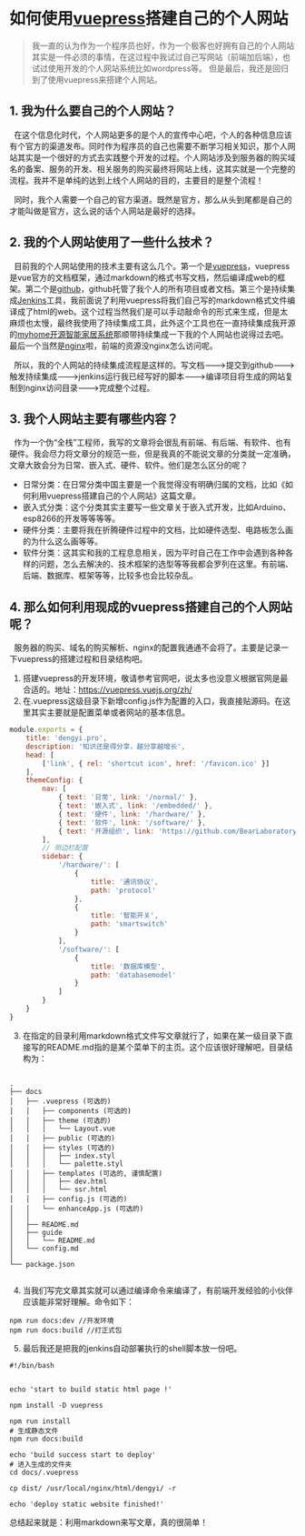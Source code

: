 # 如何使用[vuepress](https://vuepress.vuejs.org/zh/)搭建自己的个人网站

> 我一直的认为作为一个程序员也好，作为一个极客也好拥有自己的个人网站其实是一件必须的事情，在这过程中我试过自己写网站（前端加后端），也试过使用开发的个人网站系统比如wordpress等。
> 但是最后，我还是回归到了使用vuepress来搭建个人网站。

## 1. 我为什么要自己的个人网站？

&nbsp;&nbsp;在这个信息化时代，个人网站更多的是个人的宣传中心吧，个人的各种信息应该有个官方的渠道发布。同时作为程序员的自己也需要不断学习相关知识，那个人网站其实是一个很好的方式去实践整个开发的过程。个人网站涉及到服务器的购买域名的备案、服务的开发、相关服务的购买最终将网站上线，这其实就是一个完整的流程。我并不是单纯的达到上线个人网站的目的，主要目的是整个流程！

&nbsp;&nbsp;同时，我个人需要一个自己的官方渠道。既然是官方，那么从头到尾都是自己的才能叫做是官方，这么说的话个人网站是最好的选择。

## 2. 我的个人网站使用了一些什么技术？

&nbsp;&nbsp;目前我的个人网站使用的技术主要有这么几个。第一个是[vuepress](https://vuepress.vuejs.org/zh/)，vuepress是vue官方的文档框架，通过markdown的格式书写文档，然后编译成web的框架。第二个是[github](https://github.com/BruceAKABear/dengyi)，github托管了我个人的所有项目或者文档。第三个是持续集成[Jenkins](https://www.jenkins.io/)工具，我前面说了利用vuepress将我们自己写的markdown格式文件编译成了html的web。这个过程当然我们是可以手动敲命令的形式来生成，但是太麻烦也太慢，最终我使用了持续集成工具，此外这个工具也在一直持续集成我开源的[myhome开源智能家居系统](https://myhome.dengyi.pro)那顺带持续集成一下我的个人网站也说得过去吧。最后一个当然是[nginx](http://nginx.org/)啦，前端的资源没nginx怎么访问呢。

&nbsp;&nbsp;所以，我的个人网站的持续集成流程是这样的。写文档--->提交到github--->触发持续集成--->jenkins运行我已经写好的脚本--->编译项目将生成的网站复制到nginx访问目录--->完成整个过程。

## 3. 我个人网站主要有哪些内容？

&nbsp;&nbsp;作为一个伪“全栈”工程师，我写的文章将会很乱有前端、有后端、有软件、也有硬件。我会尽力将文章分的规范一些，但是我真的不能说文章的分类就一定准确，文章大致会分为日常、嵌入式、硬件、软件。他们是怎么区分的呢？
+ 日常分类：在日常分类中国主要是一个我觉得没有明确归属的文档，比如《如何利用vuepress搭建自己的个人网站》这篇文章。
+ 嵌入式分类：这个分类其实主要写一些文章关于嵌入式开发，比如Arduino、esp8266的开发等等等等。
+ 硬件分类：主要将我在折腾硬件过程中的文档，比如硬件选型、电路板怎么画的为什么这么画等等。
+ 软件分类：这其实和我的工程息息相关，因为平时自己在工作中会遇到各种各样的问题，怎么去解决的、技术框架的选型等等我都会罗列在这里。有前端、后端、数据库、框架等等，比较多也会比较杂乱。

## 4. 那么如何利用现成的vuepress搭建自己的个人网站呢？

&nbsp;&nbsp;服务器的购买、域名的购买解析、nginx的配置我通通不会将了。主要是记录一下vuepress的搭建过程和目录结构吧。

1. 搭建vuepress的开发环境，敬请参考官网吧，说太多也没意义根据官网是最合适的。地址：https://vuepress.vuejs.org/zh/
2. 在.vuepress这级目录下新增config.js作为配置的入口，我直接贴源码。在这里其实主要就是配置菜单或者网站的基本信息。
```js
module.exports = {
    title: 'dengyi.pro',
    description: '知识还是得分享，越分享越增长',
    head: [
        ['link', { rel: 'shortcut icon', href: '/favicon.ico' }]
    ],
    themeConfig: {
        nav: [
            { text: '日常', link: '/normal/' },
            { text: '嵌入式', link: '/embedded/' },
            { text: '硬件', link: '/hardware/' },
            { text: '软件', link: '/software/' },
            { text: '开源组织', link: 'https://github.com/BearLaboratory' },
        ],
        // 侧边栏配置
        sidebar: {
            '/hardware/': [
                {
                    title: '通讯协议',
                    path: 'protocol'
                },
                {
                    title: '智能开关',
                    path: 'smartswitch'
                }
            ],
            '/software/': [
                {
                    title: '数据库模型',
                    path: 'databasemodel'
                }
            ]
        }
    }
}

```
3. 在指定的目录利用markdown格式文件写文章就行了，如果在某一级目录下直接写的README.md指的是某个菜单下的主页。这个应该很好理解吧，目录结构为：
```

.
├── docs
│   ├── .vuepress (可选的)
│   │   ├── components (可选的)
│   │   ├── theme (可选的)
│   │   │   └── Layout.vue
│   │   ├── public (可选的)
│   │   ├── styles (可选的)
│   │   │   ├── index.styl
│   │   │   └── palette.styl
│   │   ├── templates (可选的, 谨慎配置)
│   │   │   ├── dev.html
│   │   │   └── ssr.html
│   │   ├── config.js (可选的)
│   │   └── enhanceApp.js (可选的)
│   │ 
│   ├── README.md
│   ├── guide
│   │   └── README.md
│   └── config.md
│ 
└── package.json


```

4. 当我们写完文章其实就可以通过编译命令来编译了，有前端开发经验的小伙伴应该能非常好理解。命令如下：

```
npm run docs:dev //开发环境
npm run docs:build //打正式包
```

5. 最后我还是把我的jenkins自动部署执行的shell脚本放一份吧。
```
#!/bin/bash


echo 'start to build static html page !'

npm install -D vuepress

npm run install
# 生成静态文件
npm run docs:build

echo 'build success start to deploy'
# 进入生成的文件夹
cd docs/.vuepress

cp dist/ /usr/local/nginx/html/dengyi/ -r

echo 'deploy static website finished!'
```


总结起来就是：利用markdown来写文章，真的很简单！
